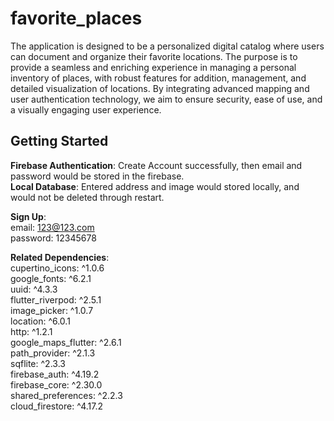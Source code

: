 # favorite_places

The application is designed to be a personalized digital catalog where users can document and organize their favorite locations. The purpose is to provide a seamless and enriching experience in managing a personal inventory of places, with robust features for addition, management, and detailed visualization of locations. By integrating advanced mapping and user authentication technology, we aim to ensure security, ease of use, and a visually engaging user experience.

## Getting Started

**Firebase Authentication**: Create Account successfully, then email and password would be stored in the firebase.  
**Local Database**: Entered address and image would stored locally, and would not be deleted through restart.

**Sign Up**:  
email: 123@123.com  
password: 12345678

**Related Dependencies**:  
cupertino_icons: ^1.0.6  
google_fonts: ^6.2.1  
uuid: ^4.3.3  
flutter_riverpod: ^2.5.1  
image_picker: ^1.0.7  
location: ^6.0.1  
http: ^1.2.1  
google_maps_flutter: ^2.6.1  
path_provider: ^2.1.3  
sqflite: ^2.3.3  
firebase_auth: ^4.19.2  
firebase_core: ^2.30.0  
shared_preferences: ^2.2.3  
cloud_firestore: ^4.17.2  
